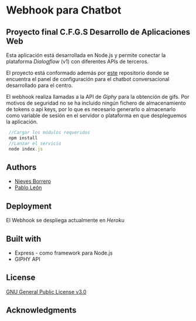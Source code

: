 # Webhook para Chatbot

## Proyecto final C.F.G.S Desarrollo de Aplicaciones Web

Esta aplicación está desarrollada en Node.js y permite conectar la plataforma *Dialogflow* (v1) con diferentes APIs de terceros.

El proyecto está conformado además por [este](https://github.com/Proyecto-chatbot/panel-administracion-chatbot) repositorio donde se encuentra el panel de configuración para el chatbot conversacional desarrollado para el centro.

El webhook realiza llamadas a la API de *Giphy* para la obtención de gifs. Por motivos de seguridad no se ha incluido ningún fichero de almacenamiento de tokens o api keys, por lo que es necesario generarlo o almacenarlo como variable de sesión en el servidor o plataforma en que despleguemos la aplicación.

```javascript
 //Cargar los módulos requeridos
 npm install
 //Lanzar el servicio
 node index.js
```

## Authors

* [Nieves Borrero](https://github.com/NievesBorrero)
* [Pablo León](https://github.com/pabloleonalcaide)

## Deployment
  El Webhook se despliega actualmente en *Heroku*
## Built with

* Express - como framework para Node.js
* GIPHY API

## License
[GNU General Public License v3.0](../master/LICENSE)

## Acknowledgments
